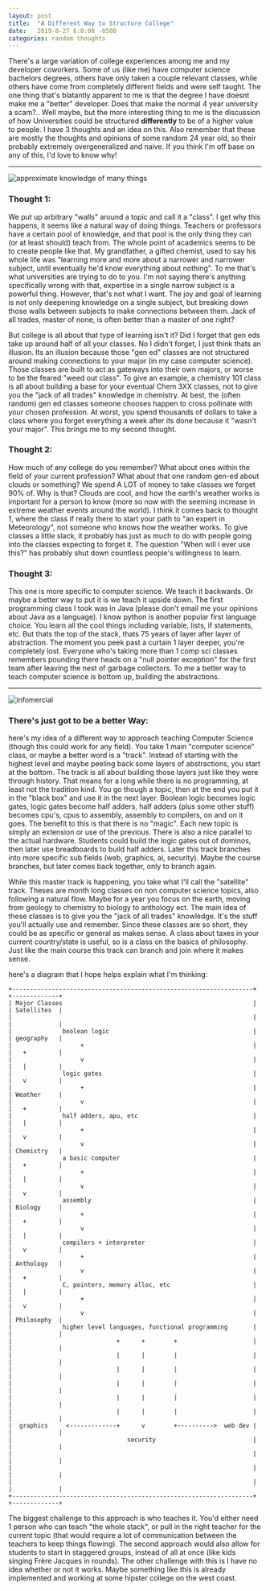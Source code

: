 ```yaml
---
layout: post
title:  "A Different Way to Structure College"
date:   2019-8-27 6:0:00 -0500
categories: random thoughts
---
```


There's a large variation of college experiences among me and my developer coworkers. Some of us (like me) have computer science bachelors degrees, others have only taken a couple relevant classes, while others have come from completely different fields and were self taught. The one thing that's blatantly apparent to me is that the degree I have doesnt make me a "better" developer. Does that make the normal 4 year university a scam?.. Well maybe, but the more interesting thing to me is the discussion of how Universities could be structured __differently__ to be of a higher value to people. I have 3 thoughts and an idea on this. Also remember that these are mostly the thoughts and opinions of some random 24 year old, so their probably extremely overgeneralized and naive. If you think I'm off base on any of this, I'd love to know why!

---

![approximate knowledge of many things](/assets/images/approximate_knowledge_of_many_things.gif)

### Thought 1:
We put up arbitrary "walls" around a topic and call it a "class". I get why this happens, it seems like a natural way of doing things. Teachers or professors have a certain pool of knowledge, and that pool is the only thing they can (or at least should) teach from. The whole point of academics seems to be to create people like that.  My grandfather, a gifted chemist, used to say his whole life was "learning more and more about a narrower and narrower subject, until eventually he'd know everything about nothing". To me that's what universities are trying to do to you. I'm not saying there's anything specifically wrong with that, expertise in a single narrow subject is a powerful thing. However, that's not what I want. The joy and goal of learning is not only deepening knowledge on a single subject, but breaking down those walls between subjects to make connections between them. Jack of all trades, master of none, is often better than a master of one right?

But college is all about that type of learning isn't it? Did I forget that gen eds take up around half of all your classes. No I didn't forget, I just think thats an illusion. Its an illusion because those "gen ed" classes are not structured around making connections to your major (in my case computer science). Those classes are built to act as gateways into their own majors, or worse to be the feared "weed out class". To give an example, a chemistry 101 class is all about building a base for your eventual Chem 3XX classes, not to give you the "jack of all trades" knowledge in chemistry. At best, the (often random) gen ed classes someone chooses happen to cross pollinate with your chosen profession. At worst, you spend thousands of dollars to take a class where you forget everything a week after its done because it "wasn't your major". This brings me to my second thought.

### Thought 2:
How much of any college do you remember? What about ones within the field of your current profession? What about that one random gen-ed about clouds or something? We spend A LOT of money to take classes we forget 90% of. Why is that? Clouds are cool, and how the earth's weather works is important for a person to know (more so now with the seeming increase in extreme weather events around the world). I think it comes back to thought 1, where the class if really there to start your path to "an expert in Meteorology", not someone who knows how the weather works. To give classes a little slack, it probably has just as much to do with people going into the classes expecting to forget it. The question "When will I ever use this?" has probably shut down countless people's willingness to learn.

### Thought 3:
This one is more specific to computer science. We teach it backwards. Or maybe a better way to put it is we teach it upside down. The first programming class I took was in Java (please don't email me your opinions about Java as a language). I know python is another popular first language choice. You learn all the cool things including variable, lists, if statements, etc. But thats the top of the stack, thats 75 years of layer after layer of abstraction. The moment you peek past a curtain 1 layer deeper, you're completely lost. Everyone who's taking more than 1 comp sci classes remembers pounding there heads on a "null pointer exception" for the first team after leaving the nest of garbage collectors. To me a better way to teach computer science is bottom up, building the abstractions.

---

![infomercial](/assets/images/infomercial.gif)

### There's just got to be a better Way:
here's my idea of a different way to approach teaching Computer Science (though this could work for any field). You take 1 main "computer science" class, or maybe a better word is a "track". Instead of starting with the highest level and maybe peeling back some layers of abstractions, you start at the bottom. The track is all about building those layers just like they were through history. That means for a long while there is no programming, at least not the tradition kind. You go though a topic, then at the end you put it in the "black box" and use it in the next layer. Boolean logic becomes logic gates, logic gates become half adders, half adders (plus some other stuff) becomes cpu's, cpus to assembly, assembly to compilers, on and on it goes. The benefit to this is that there is no "magic". Each new topic is simply an extension or use of the previous. There is also a nice parallel to the actual hardware. Students could build the logic gates out of dominos, then later use breadboards to build half adders. Later this track branches into more specific sub fields (web, graphics, ai, security). Maybe the course branches, but later comes back together, only to branch again.

While this master track is happening, you take what I'll call the "satellite" track. Theses are month long classes on non computer science topics, also following a natural flow. Maybe for a year you focus on the earth, moving from geology to chemistry to biology to anthology ect. The main idea of these classes is to give you the "jack of all trades" knowledge. It's the stuff you'll actually use and remember. Since these classes are so short, they could be as specific or general as makes sense. A class about taxes in your current country/state is useful, so is a class on the basics of philosophy. Just like the main course this track can branch and join where it makes sense.

here's a diagram that I hope helps explain what I'm thinking:

```
+-------------------------------------------------------------------+ +-------------+
| Major Classes                                                     | | Satellites  |
|                                                                   | |             |
|              boolean logic                                        | | geography   |
|                   +                                               | |   +         |
|                   v                                               | |   |         |
|              logic gates                                          | |   v         |
|                   +                                               | | Weather     |
|                   v                                               | |   +         |
|              half adders, apu, etc                                | |   |         |
|                   +                                               | |   v         |
|                   v                                               | | Chemistry   |
|              a basic computer                                     | |   +         |
|                   +                                               | |   |         |
|                   v                                               | |   v         |
|              assembly                                             | | Biology     |
|                   +                                               | |   +         |
|                   v                                               | |   |         |
|              compilers + interpreter                              | |   v         |
|                   +                                               | | Anthology   |
|                   v                                               | |   +         |
|              C, pointers, memory alloc, etc                       | |   |         |
|                   +                                               | |   v         |
|                   v                                               | | Philosophy  |
|              higher level languages, functional programming       | |             |
|                             +      +        +                     | |             |
|                             |      |        |                     | |             |
|                             |      |        |                     | |             |
|                             |      |        |                     | |             |
|                             |      |        |                     | |             |
|                             |      |        |                     | |             |
|  graphics     <-------------+      v        +---------->  web dev | |             |
|                                security                           | |             |
|                                                                   | |             |
|                                                                   | |             |
|                                                                   | |             |
+-------------------------------------------------------------------+ +-------------+

```

The biggest challenge to this approach is who teaches it. You'd either need 1 person who can teach "the whole stack", or pull in the right teacher for the current topic (that would require a lot of communication between the teachers to keep things flowing). The second approach would also allow for students to start in staggered groups, instead of all at once (like kids singing Frère Jacques in rounds). The other challenge with this is I have no idea whether or not it works. Maybe something like this is already implemented and working at some hipster college on the west coast.
